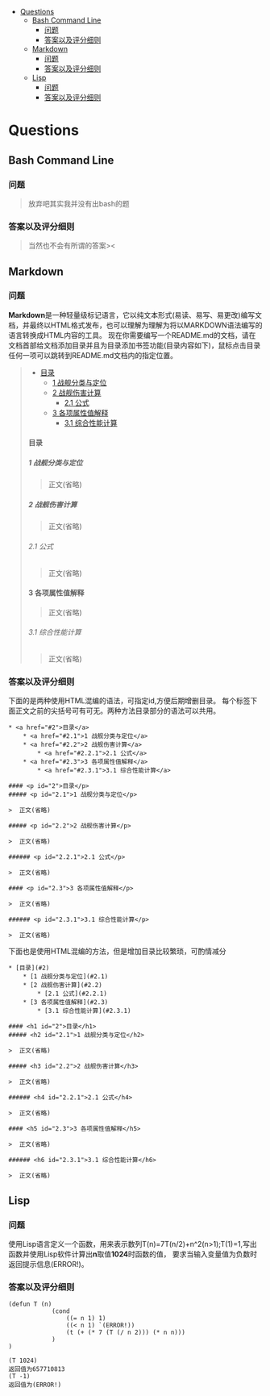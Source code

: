 * <a href="#1">Questions</a>
    * <a href="#1.1">Bash Command Line</a>
        * <a href="#1.1.1">问题</a>
        * <a href="#1.1.2">答案以及评分细则</a>
    * <a href="#1.2">Markdown</a>
        * <a href="#1.2.1">问题</a>
        * <a href="#1.2.2">答案以及评分细则</a>
    * <a href="#1.3">Lisp</a>
        * <a href="#1.3.1">问题</a>
        * <a href="#1.3.2">答案以及评分细则</a>

# <p id="1">Questions</p>

## <p id="1.1">Bash Command Line</p>

### <p id="1.1.1">问题</p>

> 放弃吧其实我并没有出bash的题

### <p id="1.1.2">答案以及评分细则</p>

> 当然也不会有所谓的答案><

## <p id="1.2">Markdown</p>
### <p id="1.2.1">问题</p>

**Markdown**是一种轻量级标记语言，它以纯文本形式(易读、易写、易更改)编写文档，并最终以HTML格式发布，也可以理解为理解为将以MARKDOWN语法编写的语言转换成HTML内容的工具。
现在你需要编写一个README.md的文档，请在文档首部给文档添加目录并且为目录添加书签功能(目录内容如下)，鼠标点击目录任何一项可以跳转到README.md文档内的指定位置。

> * <a href="#2">目录</a>
>     * <a href="#2.1">1 战舰分类与定位</a>
>     * <a href="#2.2">2 战舰伤害计算</a>
>         * <a href="#2.2.1">2.1 公式</a>
>     * <a href="#2.3">3 各项属性值解释</a>
>         * <a href="#2.3.1">3.1 综合性能计算</a>
> 
> #### <p id="2">目录</p>
> ##### <p id="2.1">1 战舰分类与定位</p>
> 
>>  正文(省略)
> 
> ##### <p id="2.2">2 战舰伤害计算</p>
> 
>>  正文(省略)
> 
> ###### <p id="2.2.1">2.1 公式</p>
> 
>>  正文(省略)
> 
> #### <p id="2.3">3 各项属性值解释</p>
> 
>>  正文(省略)
> 
> ###### <p id="2.3.1">3.1 综合性能计算</p>
> 
>>  正文(省略)

### <p id="1.2,2">答案以及评分细则</p>

下面的是两种使用HTML混编的语法，可指定id,方便后期增删目录。
每个标签下面正文之前的尖括号可有可无。两种方法目录部分的语法可以共用。

    * <a href="#2">目录</a>
        * <a href="#2.1">1 战舰分类与定位</a>
        * <a href="#2.2">2 战舰伤害计算</a>
            * <a href="#2.2.1">2.1 公式</a>
        * <a href="#2.3">3 各项属性值解释</a>
            * <a href="#2.3.1">3.1 综合性能计算</a>
     
    #### <p id="2">目录</p>
    ##### <p id="2.1">1 战舰分类与定位</p>
     
    >  正文(省略)
     
    ##### <p id="2.2">2 战舰伤害计算</p>
     
    >  正文(省略)
     
    ###### <p id="2.2.1">2.1 公式</p>
     
    >  正文(省略)
     
    #### <p id="2.3">3 各项属性值解释</p>
     
    >  正文(省略)
     
    ###### <p id="2.3.1">3.1 综合性能计算</p>
     
    >  正文(省略)

下面也是使用HTML混编的方法，但是增加目录比较繁琐，可酌情减分

    * [目录](#2)
        * [1 战舰分类与定位](#2.1)
        * [2 战舰伤害计算](#2.2)
            * [2.1 公式](#2.2.1)
        * [3 各项属性值解释](#2.3)
            * [3.1 综合性能计算](#2.3.1)

    #### <h1 id="2">目录</h1>
    ##### <h2 id="2.1">1 战舰分类与定位</h2>
     
    >  正文(省略)
     
    ##### <h3 id="2.2">2 战舰伤害计算</h3>
     
    >  正文(省略)
     
    ###### <h4 id="2.2.1">2.1 公式</h4>
     
    >  正文(省略)
     
    #### <h5 id="2.3">3 各项属性值解释</h5>
     
    >  正文(省略)
     
    ###### <h6 id="2.3.1">3.1 综合性能计算</h6>
     
    >  正文(省略)

## <p id="1.3">Lisp</p>
### <p id="1.3.1">问题</p>

使用Lisp语言定义一个函数，用来表示数列T(n)=7T(n/2)+n^2(n>1);T(1)=1,写出函数并使用Lisp软件计算出**n**取值**1024**时函数的值，
要求当输入变量值为负数时返回提示信息(ERROR!)。


### <p id="1.3.2">答案以及评分细则</p>

    (defun T (n)
                (cond
                    ((= n 1) 1)
                    ((< n 1) `(ERROR!))
                    (t (+ (* 7 (T (/ n 2))) (* n n)))
                )
    )

    (T 1024)
    返回值为657710813
    (T -1)
    返回值为(ERROR!)
